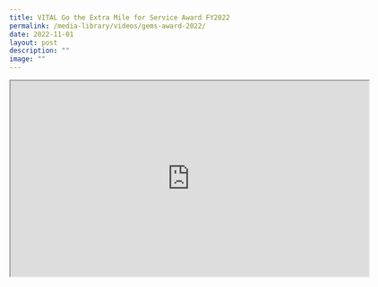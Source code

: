 ```yaml
---
title: VITAL Go the Extra Mile for Service Award FY2022
permalink: /media-library/videos/gems-award-2022/
date: 2022-11-01
layout: post
description: ""
image: ""
---
```

<div class="home-video"><iframe allowfullscreen="" allow="encrypted-media" src="https://www.youtube.com/embed/wsTRAxYUU6w?rel=0&amp;showinfo=0" height="350" width="640" id="video_player"></iframe></div>